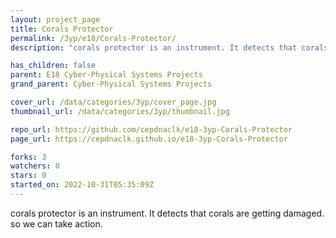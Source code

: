 ```yaml
---
layout: project_page
title: Corals Protector
permalink: /3yp/e18/Corals-Protector/
description: "corals protector is an instrument. It detects that corals are getting damaged. so we can take action."

has_children: false
parent: E18 Cyber-Physical Systems Projects
grand_parent: Cyber-Physical Systems Projects

cover_url: /data/categories/3yp/cover_page.jpg
thumbnail_url: /data/categories/3yp/thumbnail.jpg

repo_url: https://github.com/cepdnaclk/e18-3yp-Corals-Protector
page_url: https://cepdnaclk.github.io/e18-3yp-Corals-Protector

forks: 3
watchers: 0
stars: 0
started_on: 2022-10-31T05:35:09Z
---
```

corals protector is an instrument. It detects that corals are getting damaged. so we can take action.

